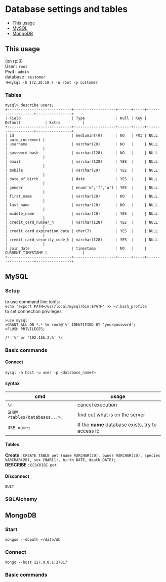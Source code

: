 # Database settings and tables
* [This usage](#this_usage)
* [MySQL](#mysql)
* [MongoDB](#mongodb)

## This usage  
(on rpi3)  
User : `root`   
Pwd : `admin`  
database : `customer`  
=>`mysql -h 172.20.10.7 -u root -p customer`

### Tables
```
mysql> describe users;
+-----------------------------+-------------------+------+-----+-------------------+----------------+
| Field                       | Type              | Null | Key | Default           | Extra          |
+-----------------------------+-------------------+------+-----+-------------------+----------------+
| id                          | mediumint(9)      | NO   | PRI | NULL              | auto_increment |
| username                    | varchar(20)       | NO   |     | NULL              |                |
| password_hash               | varchar(128)      | NO   |     | NULL              |                |
| email                       | varchar(120)      | YES  |     | NULL              |                |
| mobile                      | varchar(20)       | YES  |     | NULL              |                |
| date_of_birth               | date              | YES  |     | NULL              |                |
| gender                      | enum('m','f','a') | YES  |     | NULL              |                |
| first_name                  | varchar(20)       | NO   |     | NULL              |                |
| last_name                   | varchar(20)       | NO   |     | NULL              |                |
| middle_name                 | varchar(20)       | YES  |     | NULL              |                |
| credit_card_number_h        | varchar(128)      | YES  |     | NULL              |                |
| credit_card_expiration_date | char(7)           | YES  |     | NULL              |                |
| credit_card_security_code_h | varchar(128)      | YES  |     | NULL              |                |
| join_date                   | timestamp         | NO   |     | CURRENT_TIMESTAMP |                |
+-----------------------------+-------------------+------+-----+-------------------+----------------+
```

## MySQL 
### Setup
to use command line tools:  
`echo 'export PATH=/usr/local/mysql/bin:$PATH' >> ~/.bash_profile`  
to set connection privileges
```MySQL
>use mysql
>GRANT ALL ON *.* to root@'%' IDENTIFIED BY 'yourpassword';
>FLUSH PRIVILEGES;

/* '%' or '192.186.2.%' */
```
### Basic commands
#### Connect
`mysql -h host -u user -p <database_name?>` 
#### syntax
cmd|usage
---|---
`\c`|cancel execution
`SHOW <tables/databases...>;`|find out what is on the server
`USE name;`|If the **name** database exists, try to access it:
#### Tables
**Create** : `CREATE TABLE pet (name VARCHAR(20), owner VARCHAR(20), species VARCHAR(20), sex CHAR(1), birth DATE, death DATE);`  
**DESCRIBE** : `DESCRIBE pet`  


#### Disconnect
`QUIT` 




### SQLAlchemy 

## MongoDB
### Start  
`mongod --dbpath ~/data/db`
### Connect  
`mongo --host 127.0.0.1:27017`
### Basic commands
